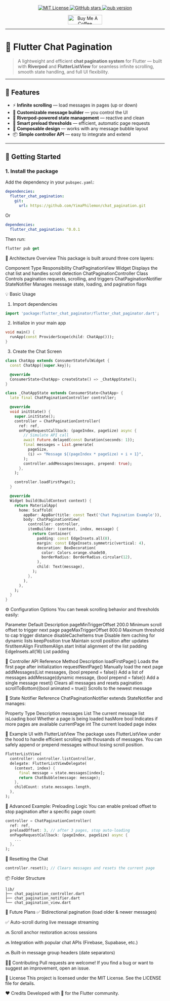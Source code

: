 <p align="center">                    
  <a href="https://img.shields.io/badge/License-MIT-green">
    <img src="https://img.shields.io/badge/License-MIT-green" alt="MIT License">
  </a>                    
  <a href="https://github.com/YimaPhilemon/chat_pagination/stargazers">
    <img src="https://img.shields.io/github/stars/YimaPhilemon/chat_pagination?style=flat&logo=github&colorB=green&label=stars" alt="GitHub stars">
  </a>                    
  <a href="https://pub.dev/packages/flutter_chat_paginator">
    <img src="https://img.shields.io/pub/v/flutter_chat_paginator.svg?label=pub&color=orange" alt="pub version">
  </a>                    
</p>
                 

<p align="center">                  
<a href="https://www.buymeacoffee.com/yimaphilemon" target="_blank"><img src="https://cdn.buymeacoffee.com/buttons/v2/default-yellow.png" alt="Buy Me A Coffee" height="30px" width= "108px"></a>                  
</p> 

---

# 🧩 Flutter Chat Pagination

> A lightweight and efficient **chat pagination system** for Flutter — built with **Riverpod** and **FlutterListView** for seamless infinite scrolling, smooth state handling, and full UI flexibility.

---

## 🌟 Features

- ⚡ **Infinite scrolling** — load messages in pages (up or down)
- 💬 **Customizable message builder** — you control the UI
- 🧠 **Riverpod-powered state management** — reactive and clean
- 🔄 **Smart preload thresholds** — efficient, automatic page requests
- 🎨 **Composable design** — works with any message bubble layout
- 📦 **Simple controller API** — easy to integrate and extend

---

## 🚀 Getting Started

### 1. Install the package

Add the dependency in your `pubspec.yaml`:

```yaml
dependencies:
  flutter_chat_pagination:
    git:
      url: https://github.com/YimaPhilemon/chat_pagination.git
```
Or 

```yaml
dependencies:
  flutter_chat_pagination: ^0.0.1
```

Then run:

```dart
flutter pub get
```
🧱 Architecture Overview
This package is built around three core layers:

Component	Type	Responsibility
ChatPaginationView	Widget	Displays the chat list and handles scroll detection
ChatPaginationController	Class	Controls pagination requests, scrolling, and triggers
ChatPaginationNotifier	StateNotifier	Manages message state, loading, and pagination flags

💡 Basic Usage
1. Import dependencies

```dart
import 'package:flutter_chat_paginator/flutter_chat_paginator.dart';
```

2. Initialize in your main app

```dart
void main() {
  runApp(const ProviderScope(child: ChatApp()));
}
```

3. Create the Chat Screen

```dart
class ChatApp extends ConsumerStatefulWidget {
  const ChatApp({super.key});

  @override
  ConsumerState<ChatApp> createState() => _ChatAppState();
}

class _ChatAppState extends ConsumerState<ChatApp> {
  late final ChatPaginationController controller;

  @override
  void initState() {
    super.initState();
    controller = ChatPaginationController(
      ref: ref,
      onPageRequestCallback: (pageIndex, pageSize) async {
        // Simulate API call
        await Future.delayed(const Duration(seconds: 1));
        final messages = List.generate(
          pageSize,
          (i) => "Message ${(pageIndex * pageSize) + i + 1}",
        );
        controller.addMessages(messages, prepend: true);
      },
    );

    controller.loadFirstPage();
  }

  @override
  Widget build(BuildContext context) {
    return MaterialApp(
      home: Scaffold(
        appBar: AppBar(title: const Text('Chat Pagination Example')),
        body: ChatPaginationView(
          controller: controller,
          itemBuilder: (context, index, message) {
            return Container(
              padding: const EdgeInsets.all(8),
              margin: const EdgeInsets.symmetric(vertical: 4),
              decoration: BoxDecoration(
                color: Colors.orange.shade50,
                borderRadius: BorderRadius.circular(12),
              ),
              child: Text(message),
            );
          },
        ),
      ),
    );
  }
}
```

⚙️ Configuration Options
You can tweak scrolling behavior and thresholds easily:

Parameter	Default	Description
pageMinTriggerOffset	200.0	Minimum scroll offset to trigger next page
pageMaxTriggerOffset	800.0	Maximum threshold to cap trigger distance
disableCacheItems	true	Disable item caching for dynamic lists
keepPosition	true	Maintain scroll position after updates
firstItemAlign	FirstItemAlign.start	Initial alignment of the list
padding	EdgeInsets.all(16)	List padding

🔁 Controller API Reference
Method	Description
loadFirstPage()	Loads the first page after initialization
requestNextPage()	Manually load the next page
addMessages(List messages, {bool prepend = false})	Add a list of messages
addMessage(dynamic message, {bool prepend = false})	Add a single message
reset()	Clears all messages and resets pagination
scrollToBottom({bool animated = true})	Scrolls to the newest message

🧠 State Notifier Reference
ChatPaginationNotifier extends StateNotifier<ChatPaginationState> and manages:

Property	Type	Description
messages	List<dynamic>	The current message list
isLoading	bool	Whether a page is being loaded
hasMore	bool	Indicates if more pages are available
currentPage	int	The current loaded page index

🧩 Example UI with FlutterListView
The package uses FlutterListView under the hood to handle efficient scrolling with thousands of messages. You can safely append or prepend messages without losing scroll position.

```dart
FlutterListView(
  controller: controller.listController,
  delegate: FlutterListViewDelegate(
    (context, index) {
      final message = state.messages[index];
      return ChatBubble(message: message);
    },
    childCount: state.messages.length,
  ),
);
```

🧰 Advanced Example: Preloading Logic
You can enable preload offset to stop pagination after a specific page count:

```dart
controller = ChatPaginationController(
  ref: ref,
  preloadOffset: 3, // after 3 pages, stop auto-loading
  onPageRequestCallback: (pageIndex, pageSize) async {
    ...
  },
);
```

🧼 Resetting the Chat

```dart
controller.reset(); // Clears messages and resets the current page
```

📦 Folder Structure

```vbnet
lib/
├── chat_pagination_controller.dart
├── chat_pagination_notifier.dart
└── chat_pagination_view.dart
```

💬 Future Plans
✅ Bidirectional pagination (load older & newer messages)

✅ Auto-scroll during live message streaming

🔜 Scroll anchor restoration across sessions

🔜 Integration with popular chat APIs (Firebase, Supabase, etc.)

🔜 Built-in message group headers (date separators)

🧑‍💻 Contributing
Pull requests are welcome!
If you find a bug or want to suggest an improvement, open an issue.

🪪 License
This project is licensed under the MIT License.
See the LICENSE file for details.

❤️ Credits
Developed with 💙 for the Flutter community.